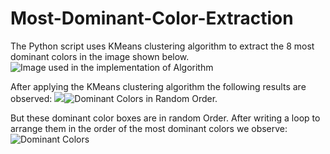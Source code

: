# Most-Dominant-Color-Extraction
The Python script uses KMeans clustering algorithm to extract the 8 most dominant colors in the image shown below.![Image used in the implementation of Algorithm](https://github.com/sharad18/Most-Dominant-Color-Extraction/blob/master/Nature.jpg) 

After applying the KMeans clustering algorithm the following results are observed:
![]({{site.baseurl}}/)![Dominant Colors in Random Order.](https://github.com/sharad18/Most-Dominant-Color-Extraction/blob/master/rand-dom.png)

But these dominant color boxes are in random Order. After writing a loop to arrange them in the order of the most dominant colors we observe:
![Dominant Colors](https://github.com/sharad18/Most-Dominant-Color-Extraction/blob/master/dom.png)
